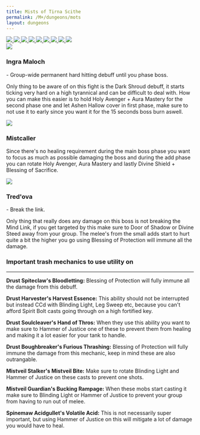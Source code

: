 ```yaml
---
title: Mists of Tirna Scithe
permalink: /M+/dungeons/mots
layout: dungeons
---
```


<div class="author">

<a href="/M+/dungeons/dos">
    <img class="unselected-dungeon" src="/assets/img/dungeons/dos.jpg" />
</a>

<a href="/M+/dungeons/sd">
    <img class="unselected-dungeon" src="/assets/img/dungeons/sd.jpg" />
</a>

<a href="/M+/dungeons/mots">
    <img class="selected-dungeon" src="/assets/img/dungeons/mots.jpg" />
</a>

<a href="/M+/dungeons/nw">
    <img class="unselected-dungeon" src="/assets/img/dungeons/nw.jpg" />
</a>

<a href="/M+/dungeons/hoa">
    <img class="unselected-dungeon" src="/assets/img/dungeons/hoa.jpg" />
</a>

<a href="/M+/dungeons/top">
    <img class="unselected-dungeon" src="/assets/img/dungeons/top.jpg" />
</a>

<a href="/M+/dungeons/pf">
    <img class="unselected-dungeon" src="/assets/img/dungeons/pf.jpg" />
</a>

<a href="/M+/dungeons/soa">
    <img class="unselected-dungeon" src="/assets/img/dungeons/soa.jpg" />
</a>

<a href="/M+/dungeons/tazavesh">
    <img class="unselected-dungeon" src="/assets/img/dungeons/taz.jpg" />
</a>

</div>

<a>
    <img src="/assets/img/dungeons/ingra.png" class="dungeon_boss"/>
</a>

### Ingra Maloch

<a class="external" href="https://www.wowhead.com/spell=323146/death-shroud" target="_blank" rel="noopener noreferrer" data-wowhead="spell=323146" data-wh-icon-size="small"></a> - Group-wide permanent hard hitting debuff until you phase boss.

Only thing to be aware of on this fight is the Dark Shroud debuff, it starts ticking very hard on a high tyrannical and can be difficult to deal with. How you can make this easier is to hold Holy Avenger + Aura Mastery for the second phase one and let Ashen Hallow cover in first phase, make sure to not use it to early since you want it for the 15 seconds boss burn aswell.

<a>
    <img src="/assets/img/dungeons/mist.png" class="dungeon_boss"/>
</a>

### Mistcaller

<a class="external" href="https://www.wowhead.com/npc=165251/illusionary-vulpin" target="_blank" rel="noopener noreferrer" data-wowhead="npc=165251" data-wh-icon-size="small"></a>

Since there's no healing requirement during the main boss phase you want to focus as much as possible damaging the boss and during the add phase you can rotate Holy Avenger, Aura Mastery and lastly Divine Shield + Blessing of Sacrifice.

<a>
    <img src="/assets/img/dungeons/tred.png" class="dungeon_boss"/>
</a>

### Tred'ova

<a class="external" href="https://www.wowhead.com/spell=322614/mind-link" target="_blank" rel="noopener noreferrer" data-wowhead="spell=322614" data-wh-icon-size="small"></a> - Break the link.

Only thing that really does any damage on this boss is not breaking the Mind Link, if you get targeted by this make sure to Door of Shadow or Divine Steed away from your group. The melee's from the small adds start to hurt quite a bit the higher you go using Blessing of Protection will immune all the damage.

### Important trash mechanics to use utility on

---
**Drust Spiteclaw's Bloodletting:** Blessing of Protection will fully immune all the damage from this debuff.

**Drust Harvester's Harvest Essence:** This ability should not be interrupted but instead CCd with Blinding Light, Leg Sweep etc, because you can't afford Spirit Bolt casts going through on a high fortified key.

**Drust Soulcleaver's Hand of Thros:** When they use this ability you want to make sure to Hammer of Justice one of these to prevent them from healing and making it a lot easier for your tank to handle.

**Drust Boughbreaker's Furious Thrashing:** Blessing of Protection will fully immune the damage from this mechanic, keep in mind these are also outrangable.

**Mistveil Stalker's Mistveil Bite:** Make sure to rotate Blinding Light and Hammer of Justice on these casts to prevent one shots.

**Mistveil Guardian's Bucking Rampage:** When these mobs start casting it make sure to Blinding Light or Hammer of Justice to prevent your group from having to run out of melee.

**Spinemaw Acidgullet's Volatile Acid:** This is not necessarily super important, but using Hammer of Justice on this will mitigate a lot of damage you would have to heal.

